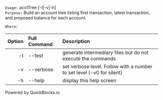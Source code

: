 
`Usage:`    acctTree [-t|-v|-h]  
`Purpose:`  Build an account tree listing first transaction, latest transaction, and proposed balance for each account.
             
`Where:`  

| Option | Full Command | Description |
| -------: | :------- | :------- |
| -t | --test | generate intermediary files but do not execute the commands |
| -v | --verbose | set verbose level. Follow with a number to set level (-v0 for silent) |
| -h | --help | display this help screen |

  Powered by QuickBlocks.io

